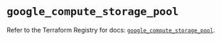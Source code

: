 # `google_compute_storage_pool`

Refer to the Terraform Registry for docs: [`google_compute_storage_pool`](https://registry.terraform.io/providers/hashicorp/google/6.33.0/docs/resources/compute_storage_pool).
